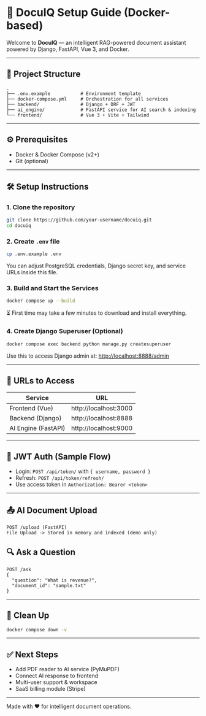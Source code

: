 # 📘 DocuIQ Setup Guide (Docker-based)

Welcome to **DocuIQ** — an intelligent RAG-powered document assistant powered by Django, FastAPI, Vue 3, and Docker.

---

## 🚀 Project Structure

```
.
├── .env.example           # Environment template
├── docker-compose.yml     # Orchestration for all services
├── backend/               # Django + DRF + JWT
├── ai_engine/             # FastAPI service for AI search & indexing
└── frontend/              # Vue 3 + Vite + Tailwind
```

---

## ⚙️ Prerequisites

- Docker & Docker Compose (v2+)
- Git (optional)

---

## 🛠️ Setup Instructions

### 1. Clone the repository
```bash
git clone https://github.com/your-username/docuiq.git
cd docuiq
```

### 2. Create `.env` file
```bash
cp .env.example .env
```
You can adjust PostgreSQL credentials, Django secret key, and service URLs inside this file.

### 3. Build and Start the Services
```bash
docker compose up --build
```

⏳ First time may take a few minutes to download and install everything.

### 4. Create Django Superuser (Optional)
```bash
docker compose exec backend python manage.py createsuperuser
```
Use this to access Django admin at: [http://localhost:8888/admin](http://localhost:8888/admin)

---

## 🔗 URLs to Access

| Service        | URL                          |
|----------------|-------------------------------|
| Frontend (Vue) | http://localhost:3000        |
| Backend (Django) | http://localhost:8888      |
| AI Engine (FastAPI) | http://localhost:9000   |

---

## 🔐 JWT Auth (Sample Flow)
- Login: `POST /api/token/` with `{ username, password }`
- Refresh: `POST /api/token/refresh/`
- Use access token in `Authorization: Bearer <token>`

---

## 📤 AI Document Upload
```
POST /upload (FastAPI)
File Upload -> Stored in memory and indexed (demo only)
```

## 🔍 Ask a Question
```
POST /ask
{
  "question": "What is revenue?",
  "document_id": "sample.txt"
}
```

---

## 🧹 Clean Up
```bash
docker compose down -v
```

---

## ✅ Next Steps
- Add PDF reader to AI service (PyMuPDF)
- Connect AI response to frontend
- Multi-user support & workspace
- SaaS billing module (Stripe)

---

Made with ❤️ for intelligent document operations.
